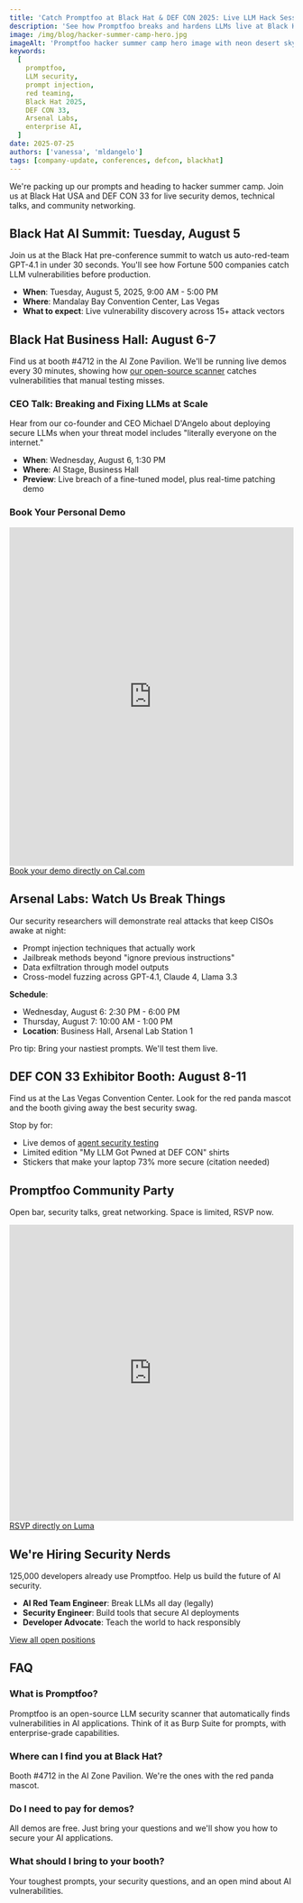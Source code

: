 ```yaml
---
title: 'Catch Promptfoo at Black Hat & DEF CON 2025: Live LLM Hack Sessions, Free Swag & Pool Party'
description: 'See how Promptfoo breaks and hardens LLMs live at Black Hat & DEF CON 2025. Booth 4712, Arsenal Labs demos, CEO deep-dive, and an open-bar meetup.'
image: /img/blog/hacker-summer-camp-hero.jpg
imageAlt: 'Promptfoo hacker summer camp hero image with neon desert skyline'
keywords:
  [
    promptfoo,
    LLM security,
    prompt injection,
    red teaming,
    Black Hat 2025,
    DEF CON 33,
    Arsenal Labs,
    enterprise AI,
  ]
date: 2025-07-25
authors: ['vanessa', 'mldangelo']
tags: [company-update, conferences, defcon, blackhat]
---
```


We're packing up our prompts and heading to hacker summer camp. Join us at Black Hat USA and DEF CON 33 for live security demos, technical talks, and community networking.

<!-- truncate -->

## Black Hat AI Summit: Tuesday, August 5

Join us at the Black Hat pre-conference summit to watch us auto-red-team GPT-4.1 in under 30 seconds. You'll see how Fortune 500 companies catch LLM vulnerabilities before production.

- **When**: Tuesday, August 5, 2025, 9:00 AM - 5:00 PM
- **Where**: Mandalay Bay Convention Center, Las Vegas
- **What to expect**: Live vulnerability discovery across 15+ attack vectors

## Black Hat Business Hall: August 6-7

Find us at booth #4712 in the AI Zone Pavilion. We'll be running live demos every 30 minutes, showing how [our open-source scanner](https://github.com/promptfoo/promptfoo) catches vulnerabilities that manual testing misses.

### CEO Talk: Breaking and Fixing LLMs at Scale

Hear from our co-founder and CEO Michael D'Angelo about deploying secure LLMs when your threat model includes "literally everyone on the internet."

- **When**: Wednesday, August 6, 1:30 PM
- **Where**: AI Stage, Business Hall
- **Preview**: Live breach of a fine-tuned model, plus real-time patching demo

### Book Your Personal Demo

<iframe
  src="https://cal.com/team/promptfoo/promptfoo-at-blackhat?embed=true"
  width="100%"
  height="600px"
  frameborder="0"
  title="Book a Black Hat demo with Promptfoo"
  loading="lazy"
></iframe>
<noscript>
  <a href="https://cal.com/team/promptfoo/promptfoo-at-blackhat">Book your demo directly on Cal.com</a>
</noscript>

## Arsenal Labs: Watch Us Break Things

Our security researchers will demonstrate real attacks that keep CISOs awake at night:

- Prompt injection techniques that actually work
- Jailbreak methods beyond "ignore previous instructions"
- Data exfiltration through model outputs
- Cross-model fuzzing across GPT-4.1, Claude 4, Llama 3.3

**Schedule**:

- Wednesday, August 6: 2:30 PM - 6:00 PM
- Thursday, August 7: 10:00 AM - 1:00 PM
- **Location**: Business Hall, Arsenal Lab Station 1

Pro tip: Bring your nastiest prompts. We'll test them live.

## DEF CON 33 Exhibitor Booth: August 8-11

Find us at the Las Vegas Convention Center. Look for the red panda mascot and the booth giving away the best security swag.

Stop by for:

- Live demos of [agent security testing](/blog/agent-security)
- Limited edition "My LLM Got Pwned at DEF CON" shirts
- Stickers that make your laptop 73% more secure (citation needed)

## Promptfoo Community Party

Open bar, security talks, great networking. Space is limited, RSVP now.

<iframe
  src="https://lu.ma/embed/event/evt-68XHWgtMjY47tWT/simple"
  width="100%"
  height="525"
  frameborder="0"
  allow="fullscreen; payment"
  title="RSVP for Promptfoo DEF CON party"
  loading="lazy"
></iframe>
<noscript>
  <a href="https://lu.ma/promptfoo-defcon-party">RSVP directly on Luma</a>
</noscript>

## We're Hiring Security Nerds

125,000 developers already use Promptfoo. Help us build the future of AI security.

- **AI Red Team Engineer**: Break LLMs all day (legally)
- **Security Engineer**: Build tools that secure AI deployments
- **Developer Advocate**: Teach the world to hack responsibly

<div id="ashby_embed"></div>
<script src="https://jobs.ashbyhq.com/promptfoo/embed" async></script>
<noscript>
  <a href="https://jobs.ashbyhq.com/promptfoo">View all open positions</a>
</noscript>

## FAQ

### What is Promptfoo?

Promptfoo is an open-source LLM security scanner that automatically finds vulnerabilities in AI applications. Think of it as Burp Suite for prompts, with enterprise-grade capabilities.

### Where can I find you at Black Hat?

Booth #4712 in the AI Zone Pavilion. We're the ones with the red panda mascot.

### Do I need to pay for demos?

All demos are free. Just bring your questions and we'll show you how to secure your AI applications.

### What should I bring to your booth?

Your toughest prompts, your security questions, and an open mind about AI vulnerabilities.


